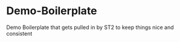 Demo-Boilerplate
================

Demo Boilerplate that gets pulled in by ST2 to keep things nice and consistent